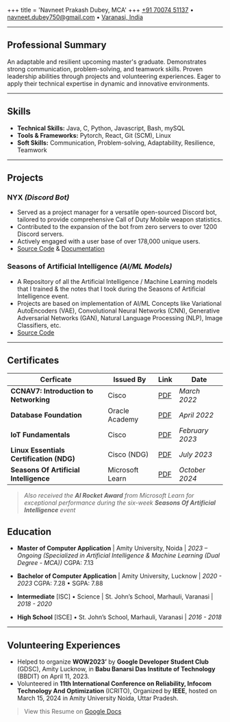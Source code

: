 +++
title = 'Navneet Prakash Dubey, MCA'
+++
[\+91 70074 51137](tel:+917007451137) • [navneet.dubey750@gmail.com](mailto:navneet.dubey750@gmail.com) • [Varanasi, India](https://maps.app.goo.gl/gGL9Yv4GiJxysCSw7)

---

## Professional Summary

An adaptable and resilient upcoming master's graduate. Demonstrates strong communication, problem-solving, and teamwork skills. Proven leadership abilities through projects and volunteering experiences. Eager to apply their technical expertise in dynamic and innovative environments.  

---

## Skills

* **Technical Skills:** Java, C, Python, Javascript, Bash, mySQL  
* **Tools & Frameworks:** Pytorch, React, Git (SCM), Linux  
* **Soft Skills:** Communication, Problem-solving, Adaptability, Resilience, Teamwork

---

## Projects

### NYX *(Discord Bot)*

* Served as a project manager for a versatile open-sourced Discord bot, tailored to provide comprehensive Call of Duty Mobile weapon statistics.  
* Contributed to the expansion of the bot from zero servers to over 1200 Discord servers.  
* Actively engaged with a user base of over 178,000 unique users.  
* [Source Code](https://github.com/ThunderE75/nyx-master) & [Documentation](https://thunder75.gitbook.io/nyx/)

### Seasons of Artificial Intelligence *(AI/ML Models)*

* A Repository of all the Artificial Intelligence / Machine Learning models that I trained & the notes that I took during the Seasons of Artificial Intelligence event.  
* Projects are based on implementation of AI/ML Concepts like Variational AutoEncoders (VAE), Convolutional Neural Networks (CNN), Generative Adversarial Networks (GAN), Natural Language Processing (NLP), Image Classifiers, etc.  
* [Source Code](https://github.com/ThunderE75/Seasons-of-AI) 

---

## Certificates

| Cerficate | Issued By | Link | Date |
| -------------------- | ------------------------------------------ |---------- |---------- |
| **CCNAV7: Introduction to Networking** | Cisco | [PDF](https://drive.google.com/file/d/15g8Eq-27W388c-7wIzlsVg3uuyG3_mIZ/view?usp=share_link) | *March 2022* |
| **Database Foundation** | Oracle Academy | [PDF](https://drive.google.com/file/d/1iIHKU12RxVcSbMeJFLbD6KR75X5G8NH0/view?usp=share_link) | *April 2022* |
| **IoT Fundamentals** | Cisco | [PDF](https://drive.google.com/file/d/1Kd_YyqhZi4F59p-KO5UxS69Phx0yEaRH/view?usp=sharing) | *February 2023*   |
| **Linux Essentials Certification (NDG)** | Cisco (NDG) | [PDF](https://drive.google.com/file/d/1yNYXPtxlhj3rOC-3vS-f4M7a61fsV0_G/view?pli=1) | *July 2023*  |
| **Seasons Of Artificial Intelligence** | Microsoft Learn | [PDF](https://drive.google.com/file/d/1WyQHx0-U0jYy6MGH2rcMIC-QulOijRNY/view?usp=sharing) | *October 2024* |
> *Also received the **AI Rocket Award** from Microsoft Learn for exceptional performance during the six-week **Seasons Of Artificial Intelligence** event*  

## Education

* **Master of Computer Application** | Amity University, Noida | *2023 – Ongoing*
  *(Specialized in Artificial Intelligence & Machine Learning (Dual Degree \- MCA))*
    CGPA: 7.13
* **Bachelor of Computer Application** | Amity University, Lucknow | *2020 \- 2023*
    CGPA: 7.28  •  SGPA: 7.88

* **Intermediate** \[ISC\] • Science | St. John’s School, Marhauli, Varanasi | *2018 \- 2020*  
* **High School**  \[ISCE\] • St. John’s School, Marhauli, Varanasi | *2016 \- 2018*

---

## Volunteering Experiences

* Helped to organize **WOW2023’** by **Google Developer Student Club** (GDSC), Amity Lucknow, in **Babu Banarsi Das Institute of Technology** (BBDIT) on April 11, 2023\.  
* Volunteered in **11th International Conference on Reliability, Infocom Technology And Optimization** (ICRITO), Organized by **IEEE**, hosted on March 15, 2024 in Amity University Noida, Uttar Pradesh.



> View this Resume on [Google Docs](https://docs.google.com/document/d/1OcYeL7mQ3JaBc9r9kcoimTOJNUtiS2rEOb3KAE4tUrI/edit?usp=sharing)